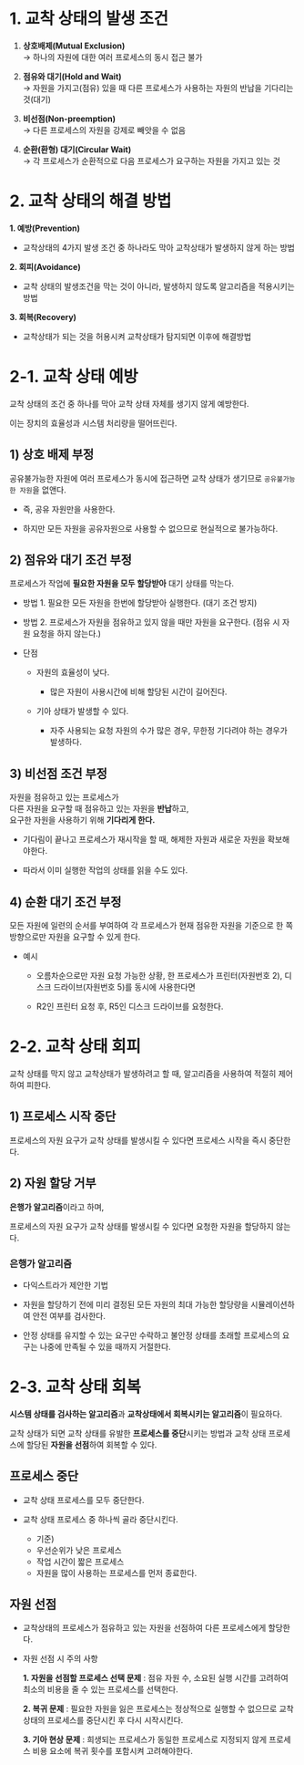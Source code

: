 # 1. 교착 상태의 발생 조건

1. **상호배제(Mutual Exclusion)**  
→ 하나의 자원에 대한 여러 프로세스의 동시 접근 불가

2. **점유와 대기(Hold and Wait)**  
→ 자원을 가지고(점유) 있을 때 다른 프로세스가 사용하는 자원의 반납을 기다리는 것(대기)

3. **비선점(Non-preemption)**  
→ 다른 프로세스의 자원을 강제로 빼앗을 수 없음

4. **순환(환형) 대기(Circular Wait)**  
→ 각 프로세스가 순환적으로 다음 프로세스가 요구하는 자원을 가지고 있는 것

# 2. 교착 상태의 해결 방법

**1. 예방(Prevention)**
- 교착상태의 4가지 발생 조건 중 하나라도 막아 교착상태가 발생하지 않게 하는 방법

**2. 회피(Avoidance)**
- 교착 상태의 발생조건을 막는 것이 아니라, 발생하지 않도록 알고리즘을 적용시키는 방법

**3. 회복(Recovery)**
- 교착상태가 되는 것을 허용시켜 교착상태가 탐지되면 이후에 해결방법

# 2-1. 교착 상태 예방

교착 상태의 조건 중 하나를 막아 교착 상태 자체를 생기지 않게 예방한다. 

이는 장치의 효율성과 시스템 처리량을 떨어뜨린다.

## 1) 상호 배제 부정

공유불가능한 자원에 여러 프로세스가 동시에 접근하면 교착 상태가 생기므로 `공유불가능한 자원`을 없앤다.

- 즉, 공유 자원만을 사용한다.

- 하지만 모든 자원을 공유자원으로 사용할 수 없으므로 현실적으로 불가능하다.

## 2) 점유와 대기 조건 부정

프로세스가 작업에 **필요한 자원을 모두 할당받아** 대기 상태를 막는다.

- 방법 1. 필요한 모든 자원을 한번에 할당받아 실행한다. (대기 조건 방지)

- 방법 2. 프로세스가 자원을 점유하고 있지 않을 때만 자원을 요구한다. (점유 시 자원 요청을 하지 않는다.)

- 단점
    - 자원의 효율성이 낮다.
      - 많은 자원이 사용시간에 비해 할당된 시간이 길어진다.

    - 기아 상태가 발생할 수 있다.
      - 자주 사용되는 요청 자원의 수가 많은 경우, 무한정 기다려야 하는 경우가 발생하다.

## 3) 비선점 조건 부정

자원을 점유하고 있는 프로세스가  
다른 자원을 요구할 때 점유하고 있는 자원을 **반납**하고,  
요구한 자원을 사용하기 위해 **기다리게 한다.**

- 기다림이 끝나고 프로세스가 재시작을 할 때, 해제한 자원과 새로운 자원을 확보해야한다.

- 따라서 이미 실행한 작업의 상태를 읽을 수도 있다.

## 4) 순환 대기 조건 부정

모든 자원에 일련의 순서를 부여하여 각 프로세스가 현재 점유한 자원을 기준으로 한 쪽 방향으로만 자원을 요구할 수 있게 한다.

- 예시

    - 오름차순으로만 자원 요청 가능한 상황, 한 프로세스가 프린터(자원번호 2), 디스크 드라이브(자원번호 5)를 동시에 사용한다면

    - R2인 프린터 요청 후, R5인 디스크 드라이브를 요청한다.

# 2-2. 교착 상태 회피

교착 상태를 막지 않고 교착상태가 발생하려고 할 때, 알고리즘을 사용하여 적절히 제어하여 피한다.

## 1) 프로세스 시작 중단

프로세스의 자원 요구가 교착 상태를 발생시킬 수 있다면 프로세스 시작을 즉시 중단한다.

## 2) 자원 할당 거부

**은행가 알고리즘**이라고 하며, 

프로세스의 자원 요구가 교착 상태를 발생시킬 수 있다면 요청한 자원을 할당하지 않는다.

### 은행가 알고리즘

- 다익스트라가 제안한 기법

- 자원을 할당하기 전에 미리 결정된 모든 자원의 최대 가능한 할당량을 시뮬레이션하여 안전 여부를 검사한다.

- 안정 상태를 유지할 수 있는 요구만 수락하고 불안정 상태를 초래할 프로세스의 요구는 나중에 만족될 수 있을 때까지 거절한다.

# 2-3. 교착 상태 회복

**시스템 상태를 검사하는 알고리즘**과 **교착상태에서 회복시키는 알고리즘**이 필요하다.

교착 상태가 되면 교착 상태를 유발한 **프로세스를 중단**시키는 방법과 교착 상태 프로세스에 할당된 **자원을 선점**하여 회복할 수 있다.

## 프로세스 중단

- 교착 상태 프로세스를 모두 중단한다.

- 교착 상태 프로세스 중 하나씩 골라 중단시킨다.
    - 기준)
    - 우선순위가 낮은 프로세스
    - 작업 시간이 짧은 프로세스
    - 자원을 많이 사용하는 프로세스를 먼저 종료한다.

## 자원 선점

- 교착상태의 프로세스가 점유하고 있는 자원을 선점하여 다른 프로세스에게 할당한다.

- 자원 선점 시 주의 사항

    **1. 자원을 선점할 프로세스 선택 문제** : 점유 자원 수, 소요된 실행 시간를 고려하여 최소의 비용을 줄 수 있는 프로세스를 선택한다.

    **2. 복귀 문제** : 필요한 자원을 잃은 프로세스는 정상적으로 실행할 수 없으므로 교착상태의 프로세스를 중단시킨 후 다시 시작시킨다.

    **3. 기아 현상 문제** : 희생되는 프로세스가 동일한 프로세스로 지정되지 않게 프로세스 비용 요소에 복귀 횟수를 포함시켜 고려해야한다. 
